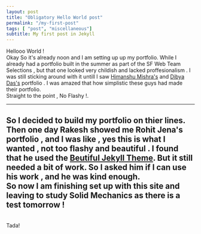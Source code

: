 ```yaml
---
layout: post
title: "Obligatory Hello World post"
permalink: "/my-first-post"
tags: [ "post", "miscellaneous"]
subtitle: My first post in Jekyll
---
```


Hellooo World !<br>
Okay So it's already noon and I am setting up up my portfolio. While I already had a portfolio built in the summer as part of the SF Web Team Selections , but that one looked very childish and lacked proffesionalism . I was still sticking around with it untill I saw [Himanshu Mishra's](http://orkohunter.net/) and [Dibya Das's](https://dibyadas.github.io/) portfolio . I was amazed that how simplistic these guys had made their portfolio.<br>
Straight to the point , No Flashy !.<br>
***
So I decided to build my portfolio on thier lines. Then one day Rakesh showed me Rohit Jena's portfolio , and I was like  , yes this is what I wanted , not too flashy and beautiful . I found that he used the [Beutiful Jekyll Theme](https://github.com/daattali/beautiful-jekyll). But it still needed a bit of work. So I asked him if I can use his work , and he was kind enough.<br>
So now I am finishing set up with this site and leaving to study Solid Mechanics as there is a test tomorrow  !
---
<br>
Tada!